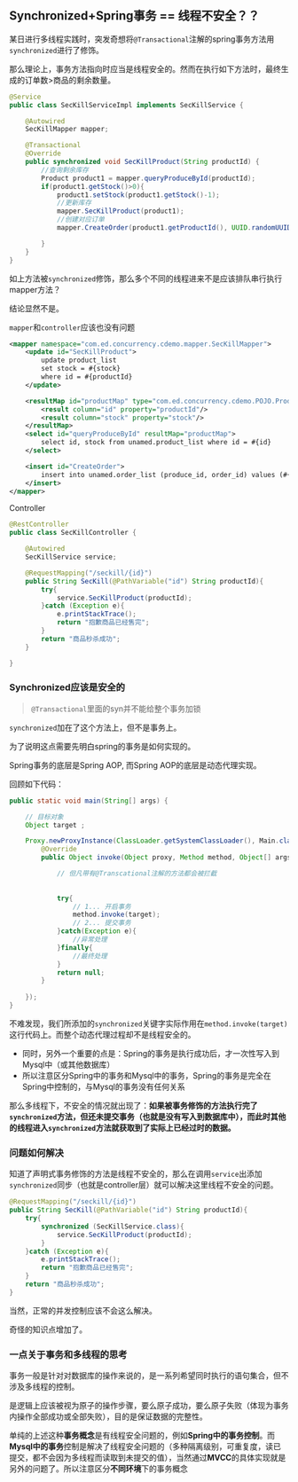 ## Synchronized+Spring事务 == 线程不安全？？

某日进行多线程实践时，突发奇想将`@Transactional`注解的spring事务方法用`synchronized`进行了修饰。

那么理论上，事务方法指向时应当是线程安全的。然而在执行如下方法时，最终生成的订单数>商品的剩余数量。

```java
@Service
public class SecKillServiceImpl implements SecKillService {

    @Autowired
    SecKillMapper mapper;

    @Transactional
    @Override
    public synchronized void SecKillProduct(String productId) {
        //查询剩余库存
        Product product1 = mapper.queryProduceById(productId);
        if(product1.getStock()>0){
            product1.setStock(product1.getStock()-1);
            //更新库存
            mapper.SecKillProduct(product1);
            //创建对应订单
            mapper.CreateOrder(product1.getProductId(), UUID.randomUUID().toString().substring(0, 25));

        }
    }
}
```

如上方法被`synchronized`修饰，那么多个不同的线程进来不是应该排队串行执行mapper方法？

结论显然不是。

`mapper`和`controller`应该也没有问题

```xml
<mapper namespace="com.ed.concurrency.cdemo.mapper.SecKillMapper">
    <update id="SecKillProduct">
        update product_list
        set stock = #{stock}
        where id = #{productId}
    </update>

    <resultMap id="productMap" type="com.ed.concurrency.cdemo.POJO.Product">
        <result column="id" property="productId"/>
        <result column="stock" property="stock"/>
    </resultMap>
    <select id="queryProduceById" resultMap="productMap">
        select id, stock from unamed.product_list where id = #{id}
    </select>

    <insert id="CreateOrder">
        insert into unamed.order_list (produce_id, order_id) values (#{productId}, #{orderId})
    </insert>
</mapper>
```

Controller

```java
@RestController
public class SecKillController {

    @Autowired
    SecKillService service;

    @RequestMapping("/seckill/{id}")
    public String SecKill(@PathVariable("id") String productId){
        try{
            service.SecKillProduct(productId);
        }catch (Exception e){
            e.printStackTrace();
            return "抱歉商品已经售完";
        }
        return "商品秒杀成功";
    }

}
```

### Synchronized应该是安全的

> `@Transactional`里面的syn并不能给整个事务加锁

`synchronized`加在了这个方法上，但不是事务上。

为了说明这点需要先明白spring的事务是如何实现的。

Spring事务的底层是Spring AOP, 而Spring AOP的底层是动态代理实现。

回顾如下代码：

```java
public static void main(String[] args) {

    // 目标对象
    Object target ;

    Proxy.newProxyInstance(ClassLoader.getSystemClassLoader(), Main.class, new InvocationHandler() {
        @Override
        public Object invoke(Object proxy, Method method, Object[] args) throws Throwable {

            // 但凡带有@Transcational注解的方法都会被拦截
			
            
			try{
                // 1... 开启事务
                method.invoke(target);
                // 2... 提交事务
            }catch(Exception e){
                //异常处理
            }finally{
                //最终处理
            }
            return null;
        }
        
    });
}
```
不难发现，我们所添加的`synchronized`关键字实际作用在`method.invoke(target)`这行代码上。而整个动态代理过程却不是线程安全的。

- 同时，另外一个重要的点是：Spring的事务是执行成功后，才一次性写入到Mysql中（或其他数据库）
- 所以注意区分Spring中的事务和Mysql中的事务，Spring的事务是完全在Spring中控制的，与Mysql的事务没有任何关系

那么多线程下，不安全的情况就出现了：**如果被事务修饰的方法执行完了`synchronized`方法，但还未提交事务（也就是没有写入到数据库中），而此时其他的线程进入`synchronized`方法就获取到了实际上已经过时的数据。**

### 问题如何解决

知道了声明式事务修饰的方法是线程不安全的，那么在调用`service`出添加`synchronized`同步（也就是controller层）就可以解决这里线程不安全的问题。

```java
@RequestMapping("/seckill/{id}")
public String SecKill(@PathVariable("id") String productId){
    try{
        synchronized (SecKillService.class){
            service.SecKillProduct(productId);
        }
    }catch (Exception e){
        e.printStackTrace();
        return "抱歉商品已经售完";
    }
    return "商品秒杀成功";
}
```

当然，正常的并发控制应该不会这么解决。







奇怪的知识点增加了。



### 一点关于事务和多线程的思考

事务一般是针对对数据库的操作来说的，是一系列希望同时执行的语句集合，但不涉及多线程的控制。

是逻辑上应该被视为原子的操作步骤，要么原子成功，要么原子失败（体现为事务内操作全部成功或全部失败），目的是保证数据的完整性。

单纯的上述这种**事务概念**是有线程安全问题的，例如**Spring中的事务控制**。而**Mysql中的事务**控制是解决了线程安全问题的（多种隔离级别，可重复度，读已提交，都不会因为多线程而读取到未提交的值），当然通过**MVCC**的具体实现就是另外的问题了。所以注意区分**不同环境**下的事务概念
